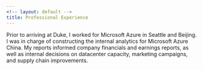 ```yaml
---
<!-- layout: default -->
title: Professional Experience
---
```


<!-- ## Professional Experience -->
Prior to arriving at Duke, I worked for Microsoft Azure in Seattle and Beijing. I was in charge of constructing the internal analytics for Microsoft Azure China. My reports informed company financials and earnings reports, as well as internal decisions on datacenter capacity, marketing campaigns, and supply chain improvements.
